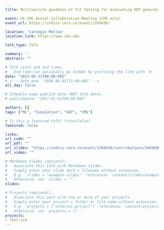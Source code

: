 ```yaml
---
title: Multivariate goodness of fit testing for evaluating HEP generative models

event: US CMS Annual Collaboration Meeting (CMS-only)
event_url: https://indico.cern.ch/event/1269436/

location: 'Carnegie Mellon'
location_link: https://www.cmu.edu

talk_type: Talk

summary: ''
abstract: ""

# Talk start and end times.
#   End time can optionally be hidden by prefixing the line with `#`.
date: "2023-05-31T08:00:00Z"
# <!-- date_end: "2030-06-01T15:00:00Z" -->
all_day: false

# Schedule page publish date (NOT talk date).
# publishDate: "2017-01-01T00:00:00Z"

authors: []
tags: ["ML", "Simulation", "HEP", "CMS"]

# Is this a featured talk? (true/false)
featured: false

links:
url_code: ""
url_pdf: ""
url_slides: "https://indico.cern.ch/event/1269436/contributions/5403696/attachments/2657248/4602280/USCMS_31_05_23.pdf"
url_video: ""

# Markdown Slides (optional).
#   Associate this talk with Markdown slides.
#   Simply enter your slide deck's filename without extension.
#   E.g. `slides = "example-slides"` references `content/slides/example-slides.md`.
#   Otherwise, set `slides = ""`.
slides:

# Projects (optional).
#   Associate this post with one or more of your projects.
#   Simply enter your project's folder or file name without extension.
#   E.g. `projects = ["internal-project"]` references `content/project/deep-learning/index.md`.
#   Otherwise, set `projects = []`.
projects:
- fast-sim
---
```

